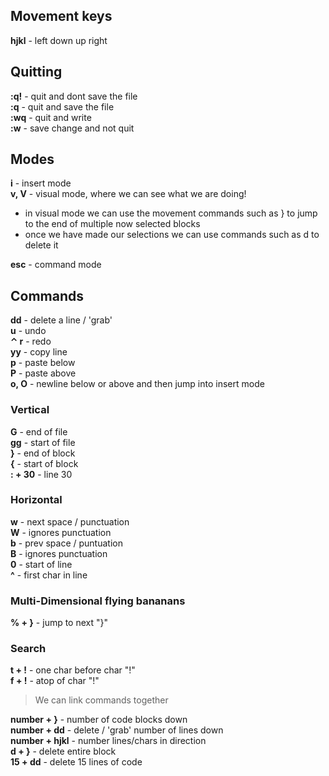 ## Movement keys

**hjkl** - left down up right

## Quitting

**:q!** - quit and dont save the file  
**:q** - quit and save the file  
**:wq** - quit and write  
**:w** - save change and not quit

## Modes

**i** - insert mode  
**v, V** - visual mode, where we can see what we are doing!

- in visual mode we can use the movement commands such as } to jump to the end of multiple now selected blocks
- once we have made our selections we can use commands such as d to delete it

**esc** - command mode

## Commands

**dd** - delete a line / 'grab'  
**u** - undo  
**⌃ r** - redo  
**yy** - copy line  
**p** - paste below  
**P** - paste above  
**o, O** - newline below or above and then jump into insert mode

### Vertical

**G** - end of file  
**gg** - start of file  
**}** - end of block  
**{** - start of block  
**: + 30** - line 30

### Horizontal

**w** - next space / punctuation  
**W** - ignores punctuation  
**b** - prev space / puntuation  
**B** - ignores punctuation  
**0** - start of line  
**^** - first char in line

### Multi-Dimensional flying bananans
**% + }** - jump to next "}"  

### Search

**t + !** - one char before char "!"  
**f + !** - atop of char "!"

> We can link commands together

**number + }** - number of code blocks down  
**number + dd** - delete / 'grab' number of lines down  
**number + hjkl** - number lines/chars in direction  
**d + }** - delete entire block  
**15 + dd** - delete 15 lines of code
